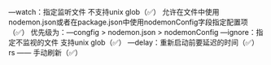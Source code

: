 —watch：指定监听文件 不支持unix glob（✅）
允许在文件中使用nodemon.json或者在package.json中使用nodemonConfig字段指定配置项（✅）
优先级为：—congfig > nodemon.json > nodemonConfig
—ignore：指定不监视的文件 支持unix glob（✅）
—delay：重新启动前要延迟的时间（✅）
rs —— 手动刷新（✅）